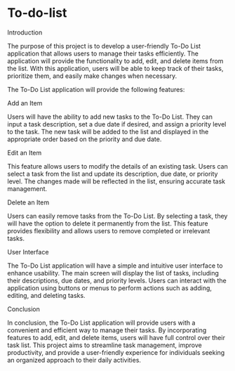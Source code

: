 # To-do-list 

Introduction 

The purpose of this project is to develop a user-friendly To-Do List application that allows users to manage their tasks efficiently. The application will provide the functionality to add, edit, and delete items from the list. With this application, users will be able to keep track of their tasks, prioritize them, and easily make changes when necessary. 

  

The To-Do List application will provide the following features: 

  

Add an Item 

Users will have the ability to add new tasks to the To-Do List. They can input a task description, set a due date if desired, and assign a priority level to the task. The new task will be added to the list and displayed in the appropriate order based on the priority and due date. 

  

Edit an Item 

This feature allows users to modify the details of an existing task. Users can select a task from the list and update its description, due date, or priority level. The changes made will be reflected in the list, ensuring accurate task management. 

  

Delete an Item 

Users can easily remove tasks from the To-Do List. By selecting a task, they will have the option to delete it permanently from the list. This feature provides flexibility and allows users to remove completed or irrelevant tasks. 

  

User Interface 

The To-Do List application will have a simple and intuitive user interface to enhance usability. The main screen will display the list of tasks, including their descriptions, due dates, and priority levels. Users can interact with the application using buttons or menus to perform actions such as adding, editing, and deleting tasks.  

 

Conclusion 

In conclusion, the To-Do List application will provide users with a convenient and efficient way to manage their tasks. By incorporating features to add, edit, and delete items, users will have full control over their task list. This project aims to streamline task management, improve productivity, and provide a user-friendly experience for individuals seeking an organized approach to their daily activities. 
